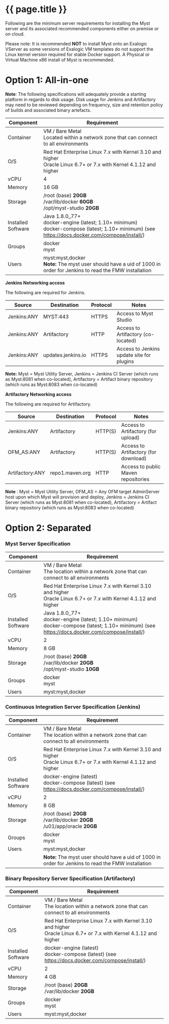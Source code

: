 # {{ page.title }}

Following are the minimum server requirements for installing the Myst server and its associated recommended components either on premise or on cloud.

Please note: It is recommended **NOT** to install Myst onto an Exalogic VServer as some versions of Exalogic VM templates do not support the Linux kernel version required for stable Docker support. A Physical or Virtual Machine x86 install of Myst is recommended.

# Option 1: All-in-one

**Note**: The following specifications will adequately provide a starting platform in regards to disk usage. Disk usage for Jenkins and Artifactory may need to be reviewed depending on frequency, size and retention policy of builds and associated binary artefacts.

| Component | Requirement |
| --------- | ----------- |
| Container | VM / Bare Metal<br>Located within a network zone that can connect to all environments |
| O/S | Red Hat Enterprise Linux 7.x with Kernel 3.10 and higher<br>Oracle Linux 6.7+ or 7.x with Kernel 4.1.12 and higher |
| vCPU | 4 |
| Memory | 16 GB |
| Storage | /root (base)                 **20GB**<br>/var/lib/docker            **60GB**<br>/opt/myst-studio        **20GB** |
| Installed Software | Java 1.8.0\_77+<br>docker-engine (latest; 1.10+ minimum)<br>docker-compose (latest; 1.10+ minimum) (see https://docs.docker.com/compose/install/) |
| Groups | docker<br>myst |
| Users | myst:myst,docker <br> **Note:** The myst user should have a uid of 1000 in order for Jenkins to read the FMW installation |

**Jenkins Networking access**

The following are required for Jenkins.

| Source | Destination | Protocol | Notes |
| --- | --- | --- | --- |
| Jenkins:ANY | MYST:443 | HTTPS | Access to Myst Studio |
| Jenkins:ANY | Artifactory | HTTP | Access to Artifactory (co-located) |
| Jenkins:ANY | updates.jenkins.io | HTTPS | Access to Jenkins update site for plugins |

**Note:** Myst = Myst Utility Server, Jenkins = Jenkins CI Server (which runs as Myst:8081 when co-located), Artifactory = Artifact binary repository (which runs as Myst:8083 when co-located)

**Artifactory Networking access**

The following are required for Artifactory.

| Source | Destination | Protocol | Notes |
| --- | --- | --- | --- |
| Jenkins:ANY | Artifactory | HTTP(S) | Access to Artifactory (for upload) |
| OFM\_AS:ANY | Artifactory | HTTP(S) | Access to Artifactory (for download) |
| Artifactory:ANY | repo1.maven.org | HTTP | Access to public Maven repositories |

**Note** : Myst = Myst Utility Server, OFM\_AS = Any OFM target AdminServer host upon which Myst will provision and deploy, Jenkins = Jenkins CI Server (which runs as Myst:8081 when co-located), Artifactory = Artifact binary repository (which runs as Myst:8083 when co-located)

# Option 2: Separated

### Myst Server Specification

| Component | Requirement |
| --- | --- |
| Container | VM / Bare Metal<br>The location within a network zone that can connect to all environments |
| O/S | Red Hat Enterprise Linux 7.x with Kernel 3.10 and higher<br>Oracle Linux 6.7+ or 7.x with Kernel 4.1.12 and higher |
| Installed Software | Java 1.8.0\_77+<br>docker-engine (latest; 1.10+ minimum)<br>docker-compose (latest; 1.10+ minimum) (see https://docs.docker.com/compose/install/) |
| vCPU | 2 |
| Memory | 8 GB |
| Storage | /root (base)                 **20GB**<br>/var/lib/docker            **20GB**<br>/opt/myst-studio        **10GB** |
| Groups | docker<br>myst |
| Users | myst:myst,docker |

### Continuous Integration Server Specification (Jenkins)

| Component | Requirement |
| --- | --- |
| Container | VM / Bare Metal<br>The location within a network zone that can connect to all environments |
| O/S | Red Hat Enterprise Linux 7.x with Kernel 3.10 and higher<br>Oracle Linux 6.7+ or 7.x with Kernel 4.1.12 and higher |
| Installed Software | docker-engine (latest)<br>docker-compose (latest) (see https://docs.docker.com/compose/install/) |
| vCPU | 2 |
| Memory | 8 GB |
| Storage | /root (base)                 **20GB**<br>/var/lib/docker            **20GB**<br>/u01/app/oracle         **20GB** |
| Groups | docker<br>myst |
| Users | myst:myst,docker |
||**Note:** The myst user should have a uid of 1000 in order for Jenkins to read the FMW installation|

### Binary Repository Server Specification (Artifactory)

| Component | Requirement |
| --- | --- |
| Container | VM / Bare Metal<br>The location within a network zone that can connect to all environments |
| O/S | Red Hat Enterprise Linux 7.x with Kernel 3.10 and higher<br>Oracle Linux 6.7+ or 7.x with Kernel 4.1.12 and higher |
| Installed Software | docker-engine (latest)<br>docker-compose (latest) (see https://docs.docker.com/compose/install/) |
| vCPU | 2 |
| Memory | 4 GB |
| Storage | /root (base)                  **20GB**<br>/var/lib/docker            **20GB** |
| Groups | docker<br>myst |
| Users | myst:myst,docker |
